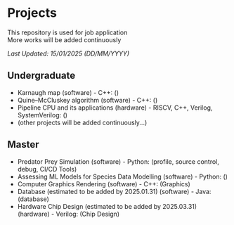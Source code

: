 # Projects
This repository is used for job application  
More works will be added continuously

*Last Updated: 15/01/2025 (DD/MM/YYYY)*  

## Undergraduate
- Karnaugh map (software) - C++: ()
- Quine–McCluskey algorithm (software) - C++: ()
- Pipeline CPU and its applications (hardware) - RISCV, C++, Verilog, SystemVerilog: ()
- (other projects will be added continuously...)

## Master
- Predator Prey Simulation (software) - Python: (profile, source control, debug, CI/CD Tools)
- Assessing ML Models for Species Data Modelling (software) - Python: ()
- Computer Graphics Rendering (software) - C++: (Graphics)
- Database (estimated to be added by 2025.01.31) (software) - Java: (database)
- Hardware Chip Design (estimated to be added by 2025.03.31) (hardware) - Verilog: (Chip Design)
